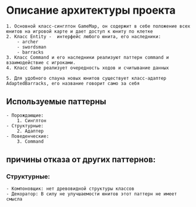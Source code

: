 # Описание архитектуры проекта

    1. Основной класс-синглтон GameMap, он содержит в себе положение всех юнитов на игровой карте и дает доступ к юниту по клетке
    2. Класс Entity -  интерфейс любого юнита, его наследники:
        - archer
        - swordsman
        - barracks
    3. Класс Command и его наследники реализуют паттерн command и взаимодействие с игроками.
    4. Класс Game реализует очередность ходов и считывание данных
    
    5. Для удобного спауна новых юнитов существует класс-адаптер AdaptedBarracks, его название говорит само за себя 

## Используемые паттерны
    - Порождающие:
        1. Синглтон
    - Структурные:
        2. Адаптер
    - Поведенческие:
        3. Command

## причины отказа от других паттернов:

### Структурные:
    - Компоновщик: нет древовидной структуры классов
    - Декоратор: В силу не улучшаемости юнитов этот паттерн не имеет смысла



